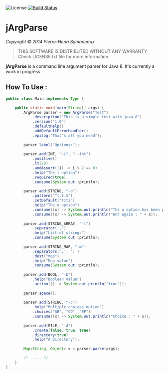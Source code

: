 ![License](http://img.shields.io/badge/license-BSD-lightgrey.svg)
[![Build Status](https://travis-ci.org/phsym/jArgParse.svg)](https://travis-ci.org/phsym/jArgParse)

# jArgParse

*Copyright &copy; 2014 Pierre-Henri Symoneaux*

> THIS SOFTWARE IS DISTRIBUTED WITHOUT ANY WARRANTY <br>
> Check LICENSE.txt file for more information. <br>


**jArgParse** is a command line argument parser for Java 8.
It's currently a work in progress

## How To Use :

```java
public class Main implements Type {

	public static void main(String[] args) {
		ArgParse parser = new ArgParse("Test")
			.description("This is a simple test with java 8")
			.version("1.0")
			.defaultHelp()
			.addDefaultErrorHandler()
			.epilog("That's all you need");
			
		parser.label("Options:");
			
		parser.add(INT, "-i", "--int")
			.positive()
			.lt(20)
			.andAssert((i) -> i % 2 == 0)
			.help("The i option")
			.required(true)
			.consume(System.out::println);
		
		parser.add(STRING, "-o")
			.pattern("^t.t.$")
			.setDefault("titi")
			.help("The o option")
			.consume((x) -> System.out.println("The o option has been passed : " + x))
			.consume((x) -> System.out.println("And again : " + x));
		
		parser.add(STRING_ARRAY, "-l")
			.separator(',')
			.help("List of strings")
			.consume(System.out::println);
		
		parser.add(STRING_MAP, "-m")
			.separators(',', ':')
			.dest("map")
			.help("Map value")
			.consume(System.out::println);
			
		parser.add(BOOL, "-b")
			.help("Boolean value")
			.action(() -> System.out.println("true"));
		
		parser.space();
			
		parser.add(STRING, "-c")
			.help("Multiple choices option")
			.choices("AB", "CD", "EF")
			.consume((x) -> System.out.println("Choice : " + x));
			
		parser.add(FILE, "-d")
			.create(false, true, true)
			.directory(true)
			.help("A Directory");
		
		Map<String, Object> x = parser.parse(args);

		/* ..... */
	}
}
```
